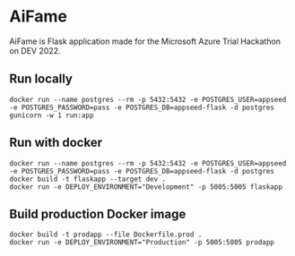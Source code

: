 # AiFame

AiFame is Flask application made for the Microsoft Azure Trial Hackathon on DEV 2022.

## Run locally
```
docker run --name postgres --rm -p 5432:5432 -e POSTGRES_USER=appseed -e POSTGRES_PASSWORD=pass -e POSTGRES_DB=appseed-flask -d postgres
gunicorn -w 1 run:app
```

## Run with docker
```
docker run --name postgres --rm -p 5432:5432 -e POSTGRES_USER=appseed -e POSTGRES_PASSWORD=pass -e POSTGRES_DB=appseed-flask -d postgres
docker build -t flaskapp --target dev .
docker run -e DEPLOY_ENVIRONMENT="Development" -p 5005:5005 flaskapp
```

## Build production Docker image
```
docker build -t prodapp --file Dockerfile.prod .
docker run -e DEPLOY_ENVIRONMENT="Production" -p 5005:5005 prodapp
```